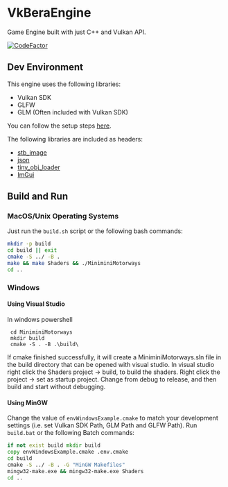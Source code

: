 # VkBeraEngine

Game Engine built with just C++ and Vulkan API.

[![CodeFactor](https://www.codefactor.io/repository/github/berags/vkberaengine/badge)](https://www.codefactor.io/repository/github/berags/vkberaengine)

## Dev Environment

This engine uses the following libraries:
- Vulkan SDK
- GLFW
- GLM (Often included with Vulkan SDK)

You can follow the setup steps <a href="https://vulkan-tutorial.com/Development_environment">here</a>. 

The following libraries are included as headers:
- <a href="https://github.com/nothings/stb">stb_image</a>
- <a href="https://github.com/nlohmann/json">json</a>
- <a href="https://github.com/tinyobjloader/tinyobjloader">tiny_obj_loader</a>
- <a href="https://github.com/ocornut/imgui">ImGui</a>

## Build and Run
### MacOS/Unix Operating Systems
Just run the `build.sh` script or the following bash commands:
```bash
mkdir -p build
cd build || exit
cmake -S ../ -B .
make && make Shaders && ./MiniminiMotorways
cd ..
```
### Windows 
#### Using Visual Studio
In windows powershell

```
 cd MiniminiMotorways 
 mkdir build
 cmake -S . -B .\build\
```

If cmake finished successfully, it will create a MiniminiMotorways.sln file in the build directory that can be opened with visual studio. In visual studio right click the Shaders project -> build, to build the shaders. Right click the project -> set as startup project. Change from debug to release, and then build and start without debugging.

#### Using MinGW
Change the value of `envWindowsExample.cmake` to match your development settings (i.e. set Vulkan SDK Path, GLM Path and GLFW Path).
Run `build.bat` or the following Batch commands:
```bat
if not exist build mkdir build
copy envWindowsExample.cmake .env.cmake
cd build
cmake -S ../ -B . -G "MinGW Makefiles"
mingw32-make.exe && mingw32-make.exe Shaders
cd ..
```